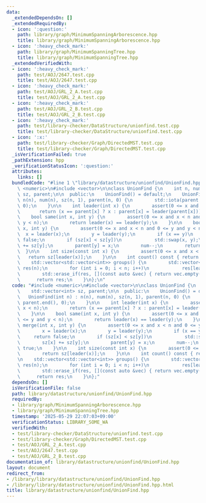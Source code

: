 ```yaml
---
data:
  _extendedDependsOn: []
  _extendedRequiredBy:
  - icon: ':question:'
    path: library/graph/MinimumSpanningArborescence.hpp
    title: library/graph/MinimumSpanningArborescence.hpp
  - icon: ':heavy_check_mark:'
    path: library/graph/MinimumSpanningTree.hpp
    title: library/graph/MinimumSpanningTree.hpp
  _extendedVerifiedWith:
  - icon: ':heavy_check_mark:'
    path: test/AOJ/2647.test.cpp
    title: test/AOJ/2647.test.cpp
  - icon: ':heavy_check_mark:'
    path: test/AOJ/GRL_2_A.test.cpp
    title: test/AOJ/GRL_2_A.test.cpp
  - icon: ':heavy_check_mark:'
    path: test/AOJ/GRL_2_B.test.cpp
    title: test/AOJ/GRL_2_B.test.cpp
  - icon: ':heavy_check_mark:'
    path: test/library-checker/DataStructure/unionfind.test.cpp
    title: test/library-checker/DataStructure/unionfind.test.cpp
  - icon: ':x:'
    path: test/library-checker/Graph/DirectedMST.test.cpp
    title: test/library-checker/Graph/DirectedMST.test.cpp
  _isVerificationFailed: true
  _pathExtension: hpp
  _verificationStatusIcon: ':question:'
  attributes:
    links: []
  bundledCode: "#line 1 \"library/datastructure/unionfind/UnionFind.hpp\"\n#include\
    \ <numeric>\n#include <vector>\n\nclass UnionFind {\n    int n, num;\n    std::vector<int>\
    \ sz, parent;\n\n  public:\n    UnionFind() = default;\n    UnionFind(int n) :\
    \ n(n), num(n), sz(n, 1), parent(n, 0) {\n        std::iota(parent.begin(), parent.end(),\
    \ 0);\n    }\n\n    int leader(int x) {\n        assert(0 <= x and x < n);\n \
    \       return (x == parent[x] ? x : parent[x] = leader(parent[x]));\n    }\n\n\
    \    bool same(int x, int y) {\n        assert(0 <= x and x < n and 0 <= y and\
    \ y < n);\n        return leader(x) == leader(y);\n    }\n\n    bool merge(int\
    \ x, int y) {\n        assert(0 <= x and x < n and 0 <= y and y < n);\n      \
    \  x = leader(x);\n        y = leader(y);\n        if (x == y)\n            return\
    \ false;\n        if (sz[x] < sz[y])\n            std::swap(x, y);\n        sz[x]\
    \ += sz[y];\n        parent[y] = x;\n        num--;\n        return true;\n  \
    \  }\n\n    int size(const int x) {\n        assert(0 <= x and x < n);\n     \
    \   return sz[leader(x)];\n    }\n\n    int count() const { return num; }\n\n\
    \    std::vector<std::vector<int>> groups() {\n        std::vector<std::vector<int>>\
    \ res(n);\n        for (int i = 0; i < n; i++)\n            res[leader(i)].push_back(i);\n\
    \        std::erase_if(res, [](const auto &vec) { return vec.empty(); });\n  \
    \      return res;\n    }\n};\n"
  code: "#include <numeric>\n#include <vector>\n\nclass UnionFind {\n    int n, num;\n\
    \    std::vector<int> sz, parent;\n\n  public:\n    UnionFind() = default;\n \
    \   UnionFind(int n) : n(n), num(n), sz(n, 1), parent(n, 0) {\n        std::iota(parent.begin(),\
    \ parent.end(), 0);\n    }\n\n    int leader(int x) {\n        assert(0 <= x and\
    \ x < n);\n        return (x == parent[x] ? x : parent[x] = leader(parent[x]));\n\
    \    }\n\n    bool same(int x, int y) {\n        assert(0 <= x and x < n and 0\
    \ <= y and y < n);\n        return leader(x) == leader(y);\n    }\n\n    bool\
    \ merge(int x, int y) {\n        assert(0 <= x and x < n and 0 <= y and y < n);\n\
    \        x = leader(x);\n        y = leader(y);\n        if (x == y)\n       \
    \     return false;\n        if (sz[x] < sz[y])\n            std::swap(x, y);\n\
    \        sz[x] += sz[y];\n        parent[y] = x;\n        num--;\n        return\
    \ true;\n    }\n\n    int size(const int x) {\n        assert(0 <= x and x < n);\n\
    \        return sz[leader(x)];\n    }\n\n    int count() const { return num; }\n\
    \n    std::vector<std::vector<int>> groups() {\n        std::vector<std::vector<int>>\
    \ res(n);\n        for (int i = 0; i < n; i++)\n            res[leader(i)].push_back(i);\n\
    \        std::erase_if(res, [](const auto &vec) { return vec.empty(); });\n  \
    \      return res;\n    }\n};"
  dependsOn: []
  isVerificationFile: false
  path: library/datastructure/unionfind/UnionFind.hpp
  requiredBy:
  - library/graph/MinimumSpanningArborescence.hpp
  - library/graph/MinimumSpanningTree.hpp
  timestamp: '2025-05-29 22:07:03+09:00'
  verificationStatus: LIBRARY_SOME_WA
  verifiedWith:
  - test/library-checker/DataStructure/unionfind.test.cpp
  - test/library-checker/Graph/DirectedMST.test.cpp
  - test/AOJ/GRL_2_A.test.cpp
  - test/AOJ/2647.test.cpp
  - test/AOJ/GRL_2_B.test.cpp
documentation_of: library/datastructure/unionfind/UnionFind.hpp
layout: document
redirect_from:
- /library/library/datastructure/unionfind/UnionFind.hpp
- /library/library/datastructure/unionfind/UnionFind.hpp.html
title: library/datastructure/unionfind/UnionFind.hpp
---
```

